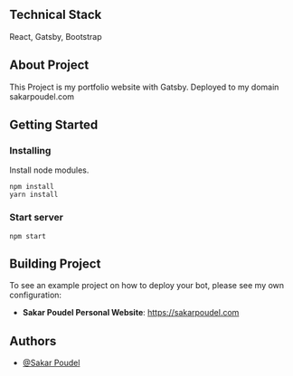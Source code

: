 ## Technical Stack
React, Gatsby, Bootstrap

## About Project

This Project is my portfolio website with Gatsby. Deployed to my domain sakarpoudel.com

## Getting Started <a name = "getting_started"></a>

### Installing

Install node modules.

```
npm install
yarn install
```

### Start server

```
npm start
```

## Building Project

To see an example project on how to deploy your bot, please see my own configuration:

- **Sakar Poudel Personal Website**: https://sakarpoudel.com

## Authors <a name = "Sakar Poudel"></a>

- [@Sakar Poudel](https://github.com/poudelsakar1)
